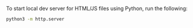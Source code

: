 To start local dev server for HTML/JS files using Python, run the following:

```bash
python3 -m http.server
```
